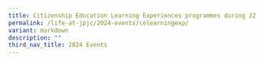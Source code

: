 ```yaml
---
title: Citizenship Education Learning Experiences programmes during J2 Enrichment Week
permalink: /life-at-jpjc/2024-events/celearningexp/
variant: markdown
description: ""
third_nav_title: 2024 Events
---
```

